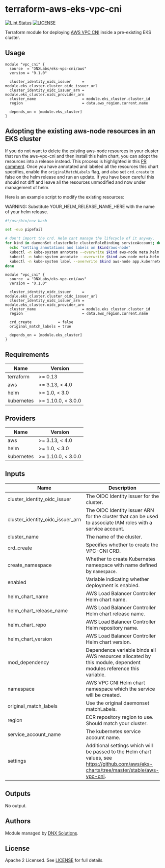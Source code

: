 # terraform-aws-eks-vpc-cni

[![Lint Status](https://github.com/DNXLabs/terraform-aws-eks-vpc-cni/workflows/Lint/badge.svg)](https://github.com/DNXLabs/terraform-aws-eks-vpc-cni/actions)
[![LICENSE](https://img.shields.io/github/license/DNXLabs/terraform-aws-eks-vpc-cni)](https://github.com/DNXLabs/terraform-aws-eks-vpc-cni/blob/master/LICENSE)

Terraform module for deploying [AWS VPC CNI](https://github.com/aws/amazon-vpc-cni-k8s) inside a pre-existing EKS cluster.

## Usage

```
module "vpc_cni" {
  source  = "DNXLabs/eks-vpc-cni/aws"
  version = "0.1.0"

  cluster_identity_oidc_issuer     = module.eks_cluster.cluster_oidc_issuer_url
  cluster_identity_oidc_issuer_arn = module.eks_cluster.oidc_provider_arn
  cluster_name                     = module.eks_cluster.cluster_id
  region                           = data.aws_region.current.name

  depends_on = [module.eks_cluster]
}
```

## Adopting the existing aws-node resources in an EKS cluster

If you do not want to delete the existing aws-node resources in your cluster that run the aws-vpc-cni and then install this helm chart, you can adopt the resources into a release instead. This process is highlighted in this [PR comment](https://github.com/aws/eks-charts/issues/57#issuecomment-628403245). Once you have annotated and labeled all the resources this chart specifies, enable the `originalMatchLabels` flag, and also set `crd.create` to false on the helm release and run an update. If you have been careful this should not diff and leave all the resources unmodified and now under management of helm.

Here is an example script to modify the existing resources:

WARNING: Substitute YOUR_HELM_RELEASE_NAME_HERE with the name of your helm release.

```bash
#!/usr/bin/env bash

set -euo pipefail

# don't import the crd. Helm cant manage the lifecycle of it anyway.
for kind in daemonSet clusterRole clusterRoleBinding serviceAccount; do
  echo "setting annotations and labels on $kind/aws-node"
  kubectl -n kube-system annotate --overwrite $kind aws-node meta.helm.sh/release-name=YOUR_HELM_RELEASE_NAME_HERE
  kubectl -n kube-system annotate --overwrite $kind aws-node meta.helm.sh/release-namespace=kube-system
  kubectl -n kube-system label --overwrite $kind aws-node app.kubernetes.io/managed-by=Helm
done
```

```
module "vpc_cni" {
  source  = "DNXLabs/eks-vpc-cni/aws"
  version = "0.1.0"

  cluster_identity_oidc_issuer     = module.eks_cluster.cluster_oidc_issuer_url
  cluster_identity_oidc_issuer_arn = module.eks_cluster.oidc_provider_arn
  cluster_name                     = module.eks_cluster.cluster_id
  region                           = data.aws_region.current.name

  crd_create            = false
  original_match_labels = true

  depends_on = [module.eks_cluster]
}
```

<!--- BEGIN_TF_DOCS --->

## Requirements

| Name | Version |
|------|---------|
| terraform | >= 0.13 |
| aws | >= 3.13, < 4.0 |
| helm | >= 1.0, < 3.0 |
| kubernetes | >= 1.10.0, < 3.0.0 |

## Providers

| Name | Version |
|------|---------|
| aws | >= 3.13, < 4.0 |
| helm | >= 1.0, < 3.0 |
| kubernetes | >= 1.10.0, < 3.0.0 |

## Inputs

| Name | Description | Type | Default | Required |
|------|-------------|------|---------|:--------:|
| cluster\_identity\_oidc\_issuer | The OIDC Identity issuer for the cluster. | `string` | n/a | yes |
| cluster\_identity\_oidc\_issuer\_arn | The OIDC Identity issuer ARN for the cluster that can be used to associate IAM roles with a service account. | `string` | n/a | yes |
| cluster\_name | The name of the cluster. | `string` | n/a | yes |
| crd\_create | Specifies whether to create the VPC-CNI CRD. | `bool` | `true` | no |
| create\_namespace | Whether to create Kubernetes namespace with name defined by `namespace`. | `bool` | `true` | no |
| enabled | Variable indicating whether deployment is enabled. | `bool` | `true` | no |
| helm\_chart\_name | AWS Load Balancer Controller Helm chart name. | `string` | `"aws-vpc-cni"` | no |
| helm\_chart\_release\_name | AWS Load Balancer Controller Helm chart release name. | `string` | `"aws-vpc-cni"` | no |
| helm\_chart\_repo | AWS Load Balancer Controller Helm repository name. | `string` | `"https://aws.github.io/eks-charts"` | no |
| helm\_chart\_version | AWS Load Balancer Controller Helm chart version. | `string` | `"1.1.5"` | no |
| mod\_dependency | Dependence variable binds all AWS resources allocated by this module, dependent modules reference this variable. | `any` | `null` | no |
| namespace | AWS VPC CNI Helm chart namespace which the service will be created. | `string` | `"kube-system"` | no |
| original\_match\_labels | Use the original daemonset matchLabels. | `bool` | `false` | no |
| region | ECR repository region to use. Should match your cluster. | `string` | `"us-west-2"` | no |
| service\_account\_name | The kubernetes service account name. | `string` | `"aws-vpc-cni"` | no |
| settings | Additional settings which will be passed to the Helm chart values, see https://github.com/aws/eks-charts/tree/master/stable/aws-vpc-cni. | `map` | `{}` | no |

## Outputs

No output.

<!--- END_TF_DOCS --->

## Authors

Module managed by [DNX Solutions](https://github.com/DNXLabs).

## License

Apache 2 Licensed. See [LICENSE](https://github.com/DNXLabs/terraform-aws-eks-vpc-cni/blob/master/LICENSE) for full details.
